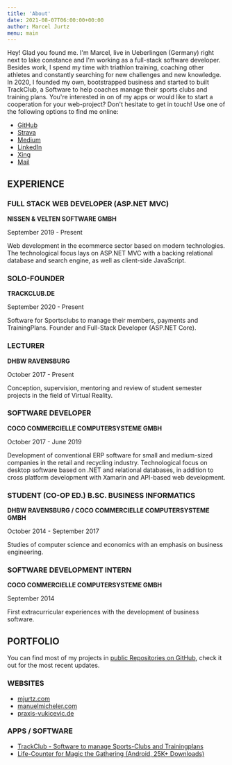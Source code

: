 ```yaml
---
title: 'About'
date: 2021-08-07T06:00:00+00:00
author: Marcel Jurtz
menu: main
---
```


Hey! Glad you found me. I'm Marcel, live in Ueberlingen (Germany) right next to lake constance and I'm working as a full-stack software developer. Besides work, I spend my time with triathlon training, coaching other athletes and constantly searching for new challenges and new knowledge. In 2020, I founded my own, bootstrapped business and started to built TrackClub, a Software to help coaches manage their sports clubs and training plans. You're interested in on of my apps or would like to start a cooperation for your web-project? Don't hesitate to get in touch! Use one of the following options to find me online:

* [GitHub](https://github.com/MarcelJurtz)
* [Strava](https://www.strava.com/athletes/33542098)
* [Medium](https://medium.com/@jurtzmarcel)
* [LinkedIn](https://www.linkedin.com/in/marcel-jurtz-302b881b1/)
* [Xing](https://www.xing.com/profile/Marcel_Jurtz/cv)
* [Mail](mailto:marcel@mjurtz.com)

## EXPERIENCE

### FULL STACK WEB DEVELOPER (ASP.NET MVC)

**NISSEN & VELTEN SOFTWARE GMBH**

September 2019 - Present

Web development in the ecommerce sector based on modern technologies. The technological focus lays on ASP.NET MVC with a backing relational database and search engine, as well as client-side JavaScript.

### SOLO-FOUNDER

**TRACKCLUB.DE**

September 2020 - Present

Software for Sportsclubs to manage their members, payments and TrainingPlans. Founder and Full-Stack Developer (ASP.NET Core).

### LECTURER

**DHBW RAVENSBURG**

October 2017 - Present

Conception, supervision, mentoring and review of student semester projects in the field of Virtual Reality.

### SOFTWARE DEVELOPER

**COCO COMMERCIELLE COMPUTERSYSTEME GMBH**

October 2017 - June 2019

Development of conventional ERP software for small and medium-sized companies in the retail and recycling industry. Technological focus on desktop software based on .NET and relational databases, in addition to cross platform development with Xamarin and API-based web development.

### STUDENT (CO-OP ED.) B.SC. BUSINESS INFORMATICS

**DHBW RAVENSBURG / COCO COMMERCIELLE COMPUTERSYSTEME GMBH**

October 2014 - September 2017

Studies of computer science and economics with an emphasis on business engineering.

### SOFTWARE DEVELOPMENT INTERN

**COCO COMMERCIELLE COMPUTERSYSTEME GMBH**

September 2014

First extracurricular experiences with the development of business software.


## PORTFOLIO

You can find most of my projects in [public Repositories on GitHub](https://github.com/MarcelJurtz/), check it out for the most recent updates.

### WEBSITES

* [mjurtz.com](https://mjurtz.com/)
* [manuelmicheler.com](https://manuelmicheler.com/)
* [praxis-vukicevic.de](https://praxis-vukicevic.de/)

### APPS / SOFTWARE

* [TrackClub - Software to manage Sports-Clubs and Trainingplans](https://trackclub.de/)
* [Life-Counter for Magic the Gathering (Android, 25K+ Downloads)](https://play.google.com/store/apps/details?id=com.marceljurtz.lifecounter)